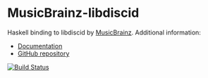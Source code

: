 MusicBrainz-libdiscid
=====================
Haskell binding to libdiscid by [MusicBrainz](http://musicbrainz.org/).
Additional information:
* [Documentation](http://musicbrainz.org/doc/libdiscid)
* [GitHub repository](https://github.com/metabrainz/libdiscid)

[![Build Status](https://travis-ci.org/atwupack/MusicBrainz-libdiscid.png?branch=master)](https://travis-ci.org/atwupack/MusicBrainz-libdiscid)

